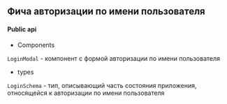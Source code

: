 ## Фича авторизации по имени пользователя

#### Public api

- Components

`LoginModal` - компонент с формой авторизации по имени пользователя

- types

`LoginSchema` - тип, описывающий часть состояния приложения, относящейся к авторизации по имени пользователя
